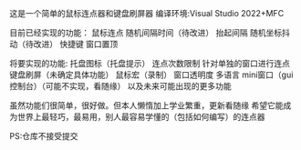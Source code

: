 这是一个简单的鼠标连点器和键盘刷屏器
编译环境:Visual Studio 2022+MFC

目前已经实现的功能：
      鼠标连点
      随机间隔时间（待改进）
      抬起间隔
      随机坐标抖动（待改进）
      快捷键
      窗口置顶

将要实现的功能:
        托盘图标（托盘提示）
        连点次数限制
        针对单独的窗口进行连点
        键盘刷屏（未确定具体功能）
        鼠标宏（录制）
        窗口透明度
        多语言
        mini窗口（gui控制台）（可能不实现，看随缘）
        以及未来可能出现的更多功能

虽然功能们很简单，很好做。但本人懒惰加上学业繁重，更新看随缘
希望它能成为世界上最轻巧，最易用，别人最容易学懂的（包括如何编写）的连点器



PS:仓库不接受提交
